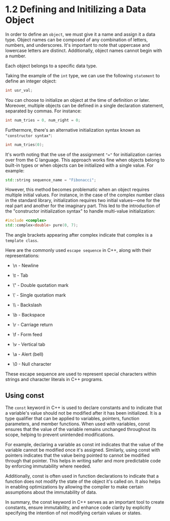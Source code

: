 # 1.2 Defining and Initilizing a Data Object

In order to define an `object`, we must give it a name and assign it a data type. Object names can be composed of any combination of letters, numbers, and underscores. It's important to note that uppercase and lowercase letters are distinct. Additionally, object names cannot begin with a number.

Each object belongs to a specific data type.

Taking the example of the `int` type, we can use the following `statement` to define an integer object:

```CPP
int usr_val;
```

You can choose to initialize an object at the time of definition or later. Moreover, multiple objects can be defined in a single declaration statement, separated by commas. For instance:

```CPP
int num_tries = 0, num_right = 0;
```

Furthermore, there's an alternative initialization syntax known as `"constructor syntax"`:

```CPP
int num_tries(0);
```

It's worth noting that the use of the assignment `"="` for initialization carries over from the C language. This approach works fine when objects belong to built-in types or when objects can be initialized with a single value. For example:

```CPP
std::string sequence_name = "Fibonacci";
```

However, this method becomes problematic when an object requires multiple initial values. For instance, in the case of the complex number class in the standard library, initialization requires two initial values—one for the real part and another for the imaginary part. This led to the introduction of the "constructor initialization syntax" to handle multi-value initialization:

```CPP
#include <complex>
std::complex<double> pure(0, 7);
```

The angle brackets appearing after complex indicate that complex is a `template class`.

Here are the commonly used `escape sequence` in C++, along with their representations:

- \n - Newline

- \t - Tab

- \\" - Double quotation mark

- \\' - Single quotation mark

- \\\ - Backslash

- \b - Backspace

- \r - Carriage return

- \f - Form feed

- \v - Vertical tab

- \a - Alert (bell)

- \0 - Null character

These escape sequence are used to represent special characters within strings and character literals in C++ programs.

## Using const

The `const` keyword in C++ is used to declare constants and to indicate that a variable's value should not be modified after it has been initialized. It is a type qualifier that can be applied to variables, pointers, function parameters, and member functions. When used with variables, const ensures that the value of the variable remains unchanged throughout its scope, helping to prevent unintended modifications.

For example, declaring a variable as const int indicates that the value of the variable cannot be modified once it's assigned. Similarly, using const with pointers indicates that the value being pointed to cannot be modified through that pointer. This helps in writing safer and more predictable code by enforcing immutability where needed.

Additionally, const is often used in function declarations to indicate that a function does not modify the state of the object it's called on. It also helps in enabling optimizations by allowing the compiler to make certain assumptions about the immutability of data.

In summary, the const keyword in C++ serves as an important tool to create constants, ensure immutability, and enhance code clarity by explicitly specifying the intention of not modifying certain values or states.


